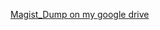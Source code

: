 [Magist_Dump on my google drive](https://drive.google.com/file/d/1NV5iXXmH5s1LgyC5hVg3lUvh9v6PAIP0/view?usp=share_link)
